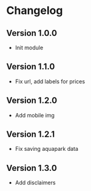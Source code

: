 # Changelog

## Version 1.0.0
- Init module

## Version 1.1.0
- Fix url, add labels for prices

## Version 1.2.0
- Add  mobile img

## Version 1.2.1
- Fix saving aquapark data

## Version 1.3.0
- Add disclaimers

